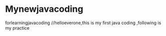 # Mynewjavacoding
forlearningjavacoding
//helloeverone,this is my first java coding ,following is my practice
